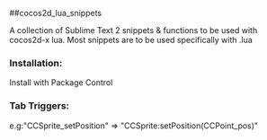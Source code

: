 ##cocos2d_lua_snippets

A collection of Sublime Text 2 snippets & functions to be used with cocos2d-x lua. Most snippets are to be used specifically with .lua

### Installation:
Install with Package Control

### Tab Triggers:

e.g:"CCSprite_setPosition" => "CCSprite:setPosition(CCPoint_pos)"
